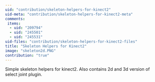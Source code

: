 ```yaml
---
uid: "contribution/skeleton-helpers-for-kinect2"
uid-meta: "contribution/skeleton-helpers-for-kinect2-meta"
comments: 
 items: 
  - uid: "209794"
  - uid: "245501"
  - uid: "245531"
uid-files: "contribution/skeleton-helpers-for-kinect2-files"
title: "Skeleton Helpers for Kinect2"
image: "skeleton2d.PNG"
contribution: "true"
---
```


Simple skeleton helpers for kinect2.
Also contains 2d and 3d version of select joint plugin.